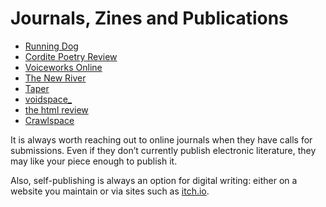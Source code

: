 # Journals, Zines and Publications

- [Running Dog](https://rundog.art/)
- [Cordite Poetry Review](http://cordite.org.au/)
- [Voiceworks Online](https://www.voiceworksmag.com.au/online)
- [The New River](https://thenewriver.us/)
- [Taper](https://taper.badquar.to/)
- [voidspace_](https://voidspacezine.com/)
- [the html review](https://thehtml.review/)
- [Crawlspace](https://crawlspace.cool/)

It is always worth reaching out to online journals when they have calls for submissions. Even if they don’t currently publish electronic literature, they may like your piece enough to publish it.

Also, self-publishing is always an option for digital writing: either on a website you maintain or via sites such as [itch.io](https://itch.io/).

